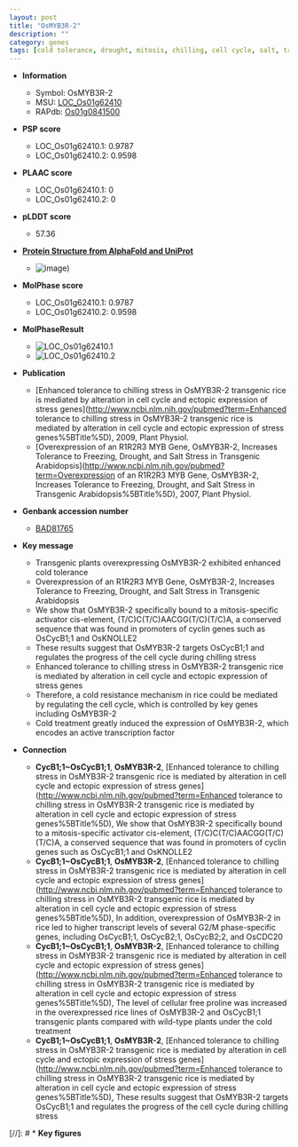 ```yaml
---
layout: post
title: "OsMYB3R-2"
description: ""
category: genes
tags: [cold tolerance, drought, mitosis, chilling, cell cycle, salt, transcription factor, salt stress]
---
```


* **Information**  
    + Symbol: OsMYB3R-2  
    + MSU: [LOC_Os01g62410](http://rice.plantbiology.msu.edu/cgi-bin/ORF_infopage.cgi?orf=LOC_Os01g62410)  
    + RAPdb: [Os01g0841500](http://rapdb.dna.affrc.go.jp/viewer/gbrowse_details/irgsp1?name=Os01g0841500)  

* **PSP score**  
    + LOC_Os01g62410.1: 0.9787 
    + LOC_Os01g62410.2: 0.9598 

* **PLAAC score**  
    + LOC_Os01g62410.1: 0 
    + LOC_Os01g62410.2: 0 

* **pLDDT score**
    + 57.36

* **[Protein Structure from AlphaFold and UniProt](https://www.uniprot.org/uniprotkb/Q0JHU7/entry#structure)**
    + ![image](https://ricepsp.github.io/images/Q0/AF-Q0JHU7-F1.png))

* **MolPhase score**
    + LOC_Os01g62410.1: 0.9787
    + LOC_Os01g62410.2: 0.9598

* **MolPhaseResult**
    + ![LOC_Os01g62410.1](https://ricepsp.github.io/pictures/LOC_Os01g/LOC_Os01g62410.1.png)
    + ![LOC_Os01g62410.2](https://ricepsp.github.io/pictures/LOC_Os01g/LOC_Os01g62410.2.png)

* **Publication**  
    + [Enhanced tolerance to chilling stress in OsMYB3R-2 transgenic rice is mediated by alteration in cell cycle and ectopic expression of stress genes](http://www.ncbi.nlm.nih.gov/pubmed?term=Enhanced tolerance to chilling stress in OsMYB3R-2 transgenic rice is mediated by alteration in cell cycle and ectopic expression of stress genes%5BTitle%5D), 2009, Plant Physiol.
    + [Overexpression of an R1R2R3 MYB Gene, OsMYB3R-2, Increases Tolerance to Freezing, Drought, and Salt Stress in Transgenic Arabidopsis](http://www.ncbi.nlm.nih.gov/pubmed?term=Overexpression of an R1R2R3 MYB Gene, OsMYB3R-2, Increases Tolerance to Freezing, Drought, and Salt Stress in Transgenic Arabidopsis%5BTitle%5D), 2007, Plant Physiol.

* **Genbank accession number**  
    + [BAD81765](http://www.ncbi.nlm.nih.gov/nuccore/BAD81765)

* **Key message**  
    + Transgenic plants overexpressing OsMYB3R-2 exhibited enhanced cold tolerance
    + Overexpression of an R1R2R3 MYB Gene, OsMYB3R-2, Increases Tolerance to Freezing, Drought, and Salt Stress in Transgenic Arabidopsis
    + We show that OsMYB3R-2 specifically bound to a mitosis-specific activator cis-element, (T/C)C(T/C)AACGG(T/C)(T/C)A, a conserved sequence that was found in promoters of cyclin genes such as OsCycB1;1 and OsKNOLLE2
    + These results suggest that OsMYB3R-2 targets OsCycB1;1 and regulates the progress of the cell cycle during chilling stress
    + Enhanced tolerance to chilling stress in OsMYB3R-2 transgenic rice is mediated by alteration in cell cycle and ectopic expression of stress genes
    + Therefore, a cold resistance mechanism in rice could be mediated by regulating the cell cycle, which is controlled by key genes including OsMYB3R-2
    + Cold treatment greatly induced the expression of OsMYB3R-2, which encodes an active transcription factor

* **Connection**  
    + __CycB1;1~OsCycB1;1__, __OsMYB3R-2__, [Enhanced tolerance to chilling stress in OsMYB3R-2 transgenic rice is mediated by alteration in cell cycle and ectopic expression of stress genes](http://www.ncbi.nlm.nih.gov/pubmed?term=Enhanced tolerance to chilling stress in OsMYB3R-2 transgenic rice is mediated by alteration in cell cycle and ectopic expression of stress genes%5BTitle%5D), We show that OsMYB3R-2 specifically bound to a mitosis-specific activator cis-element, (T/C)C(T/C)AACGG(T/C)(T/C)A, a conserved sequence that was found in promoters of cyclin genes such as OsCycB1;1 and OsKNOLLE2
    + __CycB1;1~OsCycB1;1__, __OsMYB3R-2__, [Enhanced tolerance to chilling stress in OsMYB3R-2 transgenic rice is mediated by alteration in cell cycle and ectopic expression of stress genes](http://www.ncbi.nlm.nih.gov/pubmed?term=Enhanced tolerance to chilling stress in OsMYB3R-2 transgenic rice is mediated by alteration in cell cycle and ectopic expression of stress genes%5BTitle%5D), In addition, overexpression of OsMYB3R-2 in rice led to higher transcript levels of several G2/M phase-specific genes, including OsCycB1;1, OsCycB2;1, OsCycB2;2, and OsCDC20
    + __CycB1;1~OsCycB1;1__, __OsMYB3R-2__, [Enhanced tolerance to chilling stress in OsMYB3R-2 transgenic rice is mediated by alteration in cell cycle and ectopic expression of stress genes](http://www.ncbi.nlm.nih.gov/pubmed?term=Enhanced tolerance to chilling stress in OsMYB3R-2 transgenic rice is mediated by alteration in cell cycle and ectopic expression of stress genes%5BTitle%5D), The level of cellular free proline was increased in the overexpressed rice lines of OsMYB3R-2 and OsCycB1;1 transgenic plants compared with wild-type plants under the cold treatment
    + __CycB1;1~OsCycB1;1__, __OsMYB3R-2__, [Enhanced tolerance to chilling stress in OsMYB3R-2 transgenic rice is mediated by alteration in cell cycle and ectopic expression of stress genes](http://www.ncbi.nlm.nih.gov/pubmed?term=Enhanced tolerance to chilling stress in OsMYB3R-2 transgenic rice is mediated by alteration in cell cycle and ectopic expression of stress genes%5BTitle%5D), These results suggest that OsMYB3R-2 targets OsCycB1;1 and regulates the progress of the cell cycle during chilling stress

[//]: # * **Key figures**  


